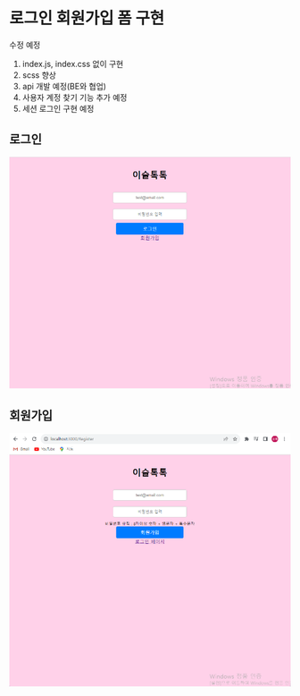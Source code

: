 # 로그인 회원가입 폼 구현

수정 예정

1. index.js, index.css 없이 구현
2. scss 향상
3. api 개발 예정(BE와 협업)
4. 사용자 계정 찾기 기능 추가 예정
5. 세션 로그인 구현 예정  
  
  

## 로그인
![로그인](./%EC%9D%B4%EC%8A%AC%ED%86%A1%ED%86%A1%20%EB%A1%9C%EA%B7%B8%EC%9D%B8%20%ED%8E%98%EC%9D%B4%EC%A7%80.png)

## 회원가입
![회원가입](./%EC%9D%B4%EC%8A%AC%ED%86%A1%ED%86%A1%20%ED%9A%8C%EC%9B%90%EA%B0%80%EC%9E%85%20%ED%8E%98%EC%9D%B4%EC%A7%80.png)